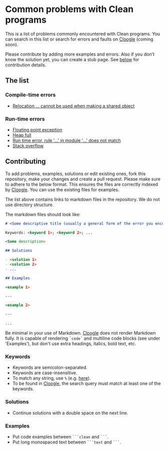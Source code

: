# Common problems with Clean programs

This is a list of problems commonly encountered with Clean programs.
You can search in this list or search for errors and faults on [Cloogle][]
(coming soon).

Please contribute by adding more examples and errors.
Also if you don't know the solution yet, you can create a stub page.
See [below](#contributing) for contribution details.

## The list

### Compile-time errors

- [Relocation &#8230; cannot be used when making a shared object](/relocation.md)

### Run-time errors

- [Floating point exception](/floating-point-exception.md)
- [Heap full](/heap-full.md)
- [Run time error, rule '&#8230;' in module '&#8230;' does not match](/rule-does-not-match.md)
- [Stack overflow](/stack-overflow.md)

## Contributing

To add problems, examples, solutions or edit existing ones, fork this
repository, make your changes and create a pull request. Please make sure to
adhere to the below format. This ensures the files are correctly indexed by
[Cloogle][]. You can use the existing files for examples.

The list above contains links to markdown files in the repository.
We do not use directory structure.

The markdown files should look like:

```markdown
# <Some descriptive title (usually a general form of the error you encounter)>

Keywords: <keyword 1>; <keyword 2>; ...

<Some description>

## Solutions

- <solution 1>
- <solution 2>
- ...

## Examples

<example 1>

---

<example 2>

---

...
```

Be minimal in your use of Markdown. [Cloogle][] does not render Markdown fully.
It is capable of rendering `` `code` `` and multiline code blocks (see under
'Examples'), but don't use extra headings, italics, bold text, etc.

### Keywords

- Keywords are semicolon-separated.
- Keywords are case-insensitive.
- To match any string, use `%` (e.g. [here](/rule-does-not-match.md)).
- To be found in [Cloogle][], the search query must match at least one of the
  keywords.

### Solutions

- Continue solutions with a double space on the next line.

### Examples

- Put code examples between `` ```clean `` and `` ``` ``.
- Put long monospaced text between `` ```text `` and `` ``` ``.

[Cloogle]: https://cloogle.org
